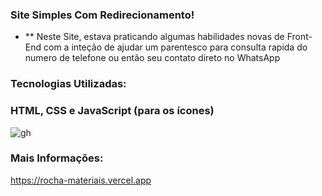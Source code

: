 ### Site Simples Com Redirecionamento!

- ** Neste Site, estava praticando algumas habilidades novas de Front-End com a inteção de ajudar um parentesco para consulta rapida do numero de telefone ou então seu contato direto no WhatsApp 

### Tecnologias Utilizadas:

### HTML, CSS e JavaScript (para os ícones)

![gh](https://github.com/TFleeks/Rocha_Materiais/assets/172528140/933ce79f-2774-4e4d-8167-54e2ff23df49)

### Mais Informações:
  https://rocha-materiais.vercel.app
